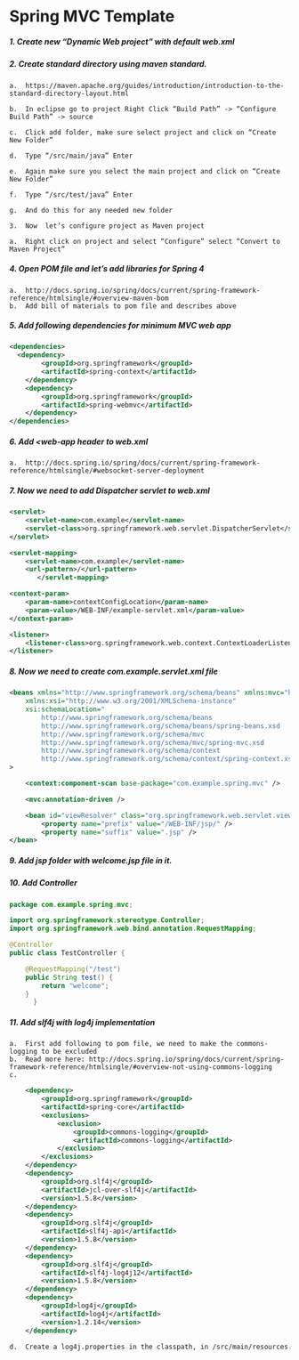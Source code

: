 # Spring MVC Template

##### 1.	Create new “Dynamic Web project” with default web.xml
##### 2.	Create standard directory using maven standard.

    a.	https://maven.apache.org/guides/introduction/introduction-to-the-standard-directory-layout.html
    
    b.	In eclipse go to project Right Click “Build Path” -> “Configure Build Path” -> source
    
    c.	Click add folder, make sure select project and click on “Create New Folder”
    
    d.	Type “/src/main/java” Enter
    
    e.	Again make sure you select the main project and click on “Create New Folder”
    
    f.	Type “/src/test/java” Enter
    
    g.	And do this for any needed new folder
    
    3.	Now  let’s configure project as Maven project
    
    a.	Right click on project and select “Configure” select “Convert to Maven Project”
    
##### 4.	Open POM  file and let’s add libraries for Spring 4

    a.	http://docs.spring.io/spring/docs/current/spring-framework-reference/htmlsingle/#overview-maven-bom
    b.	Add bill of materials to pom file and describes above
    
##### 5.	 Add following dependencies for minimum MVC web app

```xml 
<dependencies>
  <dependency>
		<groupId>org.springframework</groupId>
		<artifactId>spring-context</artifactId>
	</dependency>
	<dependency>
		<groupId>org.springframework</groupId>
		<artifactId>spring-webmvc</artifactId>
	</dependency>
</dependencies>
```
##### 6.	Add <web-app header to web.xml
    a.	http://docs.spring.io/spring/docs/current/spring-framework-reference/htmlsingle/#websocket-server-deployment

##### 7.	Now we need to add Dispatcher servlet to web.xml
```xml
<servlet>
	<servlet-name>com.example</servlet-name>
	<servlet-class>org.springframework.web.servlet.DispatcherServlet</servlet-class>
</servlet>

<servlet-mapping>
	<servlet-name>com.example</servlet-name>
	<url-pattern>/</url-pattern>
       </servlet-mapping>

<context-param>
	<param-name>contextConfigLocation</param-name>
	<param-value>/WEB-INF/example-servlet.xml</param-value>
</context-param>

<listener>
	<listener-class>org.springframework.web.context.ContextLoaderListener</listener-class>
</listener>
```

##### 8.	Now we need to create com.example.servlet.xml file

```xml
<beans xmlns="http://www.springframework.org/schema/beans" xmlns:mvc="http://www.springframework.org/schema/mvc" xmlns:context="http://www.springframework.org/schema/context"
	xmlns:xsi="http://www.w3.org/2001/XMLSchema-instance"
	xsi:schemaLocation="
        http://www.springframework.org/schema/beans
        http://www.springframework.org/schema/beans/spring-beans.xsd
        http://www.springframework.org/schema/mvc
        http://www.springframework.org/schema/mvc/spring-mvc.xsd
        http://www.springframework.org/schema/context
        http://www.springframework.org/schema/context/spring-context.xsd"
>

	<context:component-scan base-package="com.example.spring.mvc" />

	<mvc:annotation-driven />

	<bean id="viewResolver" class="org.springframework.web.servlet.view.InternalResourceViewResolver">
		<property name="prefix" value="/WEB-INF/jsp/" />
		<property name="suffix" value=".jsp" />
</bean>
```

##### 9.	Add jsp folder with welcome.jsp file in it.

##### 10.	Add Controller
```java
package com.example.spring.mvc;

import org.springframework.stereotype.Controller;
import org.springframework.web.bind.annotation.RequestMapping;

@Controller
public class TestController {

	@RequestMapping("/test")
	public String test() {
		return "welcome";
	}
      }
```

##### 11.	Add slf4j with log4j implementation	
    a.	First add following to pom file, we need to make the commons-logging to be excluded
    b.	Read more here: http://docs.spring.io/spring/docs/current/spring-framework-reference/htmlsingle/#overview-not-using-commons-logging
    c.
```xml
	<dependency>
		<groupId>org.springframework</groupId>
		<artifactId>spring-core</artifactId>
		<exclusions>
			<exclusion>
				<groupId>commons-logging</groupId>
				<artifactId>commons-logging</artifactId>
			</exclusion>
		</exclusions>
	</dependency>
	<dependency>
		<groupId>org.slf4j</groupId>
		<artifactId>jcl-over-slf4j</artifactId>
		<version>1.5.8</version>
	</dependency>
	<dependency>
		<groupId>org.slf4j</groupId>
		<artifactId>slf4j-api</artifactId>
		<version>1.5.8</version>
	</dependency>
	<dependency>
		<groupId>org.slf4j</groupId>
		<artifactId>slf4j-log4j12</artifactId>
		<version>1.5.8</version>
	</dependency>
	<dependency>
		<groupId>log4j</groupId>
		<artifactId>log4j</artifactId>
		<version>1.2.14</version>
	</dependency>
```		
    d.	Create a log4j.properties in the classpath, in /src/main/resources



